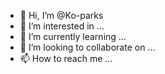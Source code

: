 - 👋 Hi, I’m @Ko-parks
- 👀 I’m interested in ...
- 🌱 I’m currently learning ...
- 💞️ I’m looking to collaborate on ...
- 📫 How to reach me ...

<!---
Ko-parks/Ko-parks is a ✨ special ✨ repository because its `README.md` (this file) appears on your GitHub profile.
You can click the Preview link to take a look at your changes.
--->
